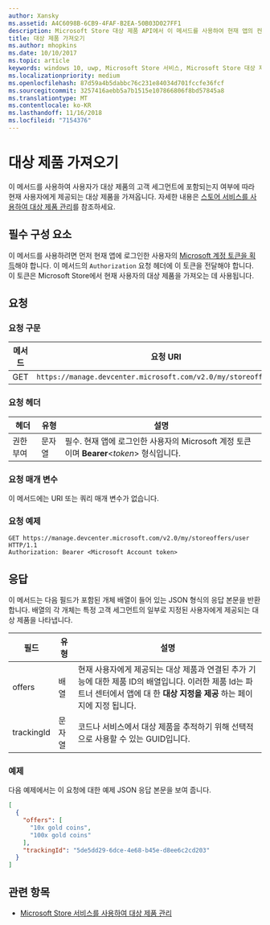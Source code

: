```yaml
---
author: Xansky
ms.assetid: A4C6098B-6CB9-4FAF-B2EA-50B03D027FF1
description: Microsoft Store 대상 제품 API에서 이 메서드를 사용하여 현재 앱의 컨텍스트에서 현재 사용자에게 제공되는 대상 제품을 가져옵니다.
title: 대상 제품 가져오기
ms.author: mhopkins
ms.date: 10/10/2017
ms.topic: article
keywords: windows 10, uwp, Microsoft Store 서비스, Microsoft Store 대상 제품 API, 대상 제품 가져오기
ms.localizationpriority: medium
ms.openlocfilehash: 87d59a4b5dabbc76c231e84034d701fccfe36fcf
ms.sourcegitcommit: 3257416aebb5a7b1515e107866806f8bd57845a8
ms.translationtype: MT
ms.contentlocale: ko-KR
ms.lasthandoff: 11/16/2018
ms.locfileid: "7154376"
---
```

# <a name="get-targeted-offers"></a>대상 제품 가져오기

이 메서드를 사용하여 사용자가 대상 제품의 고객 세그먼트에 포함되는지 여부에 따라 현재 사용자에게 제공되는 대상 제품을 가져옵니다. 자세한 내용은 [스토어 서비스를 사용하여 대상 제품 관리](manage-targeted-offers-using-windows-store-services.md)를 참조하세요.

## <a name="prerequisites"></a>필수 구성 요소

이 메서드를 사용하려면 먼저 현재 앱에 로그인한 사용자의 [Microsoft 계정 토큰을 획득](manage-targeted-offers-using-windows-store-services.md#obtain-a-microsoft-account-token)해야 합니다. 이 메서드의 ```Authorization``` 요청 헤더에 이 토큰을 전달해야 합니다. 이 토큰은 Microsoft Store에서 현재 사용자의 대상 제품을 가져오는 데 사용됩니다.

## <a name="request"></a>요청


### <a name="request-syntax"></a>요청 구문

| 메서드 | 요청 URI                                                                |
|--------|----------------------------------------------------------------------------|
| GET    | ```https://manage.devcenter.microsoft.com/v2.0/my/storeoffers/user``` |


### <a name="request-header"></a>요청 헤더

| 헤더        | 유형   | 설명  |
|---------------|--------|--------------|
| 권한 부여 | 문자열 | 필수. 현재 앱에 로그인한 사용자의 Microsoft 계정 토큰이며 **Bearer**&lt;*token*&gt; 형식입니다. |


### <a name="request-parameters"></a>요청 매개 변수

이 메서드에는 URI 또는 쿼리 매개 변수가 없습니다.

### <a name="request-example"></a>요청 예제

```syntax
GET https://manage.devcenter.microsoft.com/v2.0/my/storeoffers/user HTTP/1.1
Authorization: Bearer <Microsoft Account token>
```

## <a name="response"></a>응답

이 메서드는 다음 필드가 포함된 개체 배열이 들어 있는 JSON 형식의 응답 본문을 반환합니다. 배열의 각 개체는 특정 고객 세그먼트의 일부로 지정된 사용자에게 제공되는 대상 제품을 나타냅니다.

| 필드      | 유형   | 설명         |
|------------|--------|------------------|
| offers      | 배열  | 현재 사용자에게 제공되는 대상 제품과 연결된 추가 기능에 대한 제품 ID의 배열입니다. 이러한 제품 Id는 파트너 센터에서 앱에 대 한 **대상 지정을 제공** 하는 페이지에 지정 됩니다.            |
| trackingId  | 문자열 | 코드나 서비스에서 대상 제품을 추적하기 위해 선택적으로 사용할 수 있는 GUID입니다. |


### <a name="example"></a>예제

다음 예제에서는 이 요청에 대한 예제 JSON 응답 본문을 보여 줍니다.

```json
[
  {
    "offers": [
      "10x gold coins",
      "100x gold coins"
    ],
    "trackingId": "5de5dd29-6dce-4e68-b45e-d8ee6c2cd203"
  }
]
```

## <a name="related-topics"></a>관련 항목

* [Microsoft Store 서비스를 사용하여 대상 제품 관리](manage-targeted-offers-using-windows-store-services.md)

 

 
